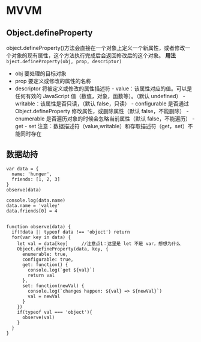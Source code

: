 # MVVM

## Object.defineProperty

object.defineProperty()方法会直接在一个对象上定义一个新属性，或者修改一个对象的现有属性，这个方法执行完成后会返回修改后的这个对象。
**用法**
`bject.defineProperty(obj, prop, descriptor)`

- obj 要处理的目标对象
- prop 要定义或修改的属性的名称
- descriptor 将被定义或修改的属性描述符 - value：该属性对应的值。可以是任何有效的 JavaScript 值（数值，对象，函数等）。（默认 undefined） - writable：该属性是否只读，（默认 false，只读） - configurable 是否通过 Object.defineProperty 修改属性，或删除属性（默认 false，不能删除） - enumerable 是否遍历对象的时候会忽略当前属性（默认 false，不能遍历） - get - set
  注意：数据描述符（value,writable）和存取描述符（get，set）不能同时存在

## 数据劫持

```
var data = {
  name: 'hunger',
  friends: [1, 2, 3]
}
observe(data)

console.log(data.name)
data.name = 'valley'
data.friends[0] = 4


function observe(data) {
  if(!data || typeof data !== 'object') return
  for(var key in data) {
    let val = data[key]     //注意点1：这里是 let 不是 var，想想为什么
    Object.defineProperty(data, key, {
      enumerable: true,
      configurable: true,
      get: function() {
        console.log(`get ${val}`)
        return val
      },
      set: function(newVal) {
        console.log(`changes happen: ${val} => ${newVal}`)
        val = newVal
      }
    })
    if(typeof val === 'object'){
      observe(val)
    }
  }
}
```
